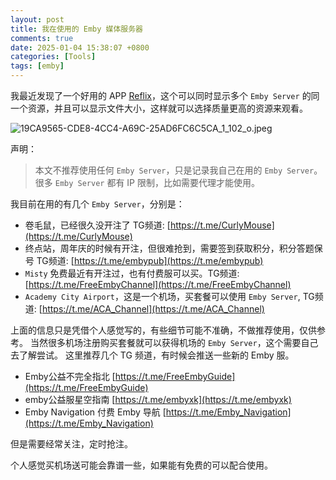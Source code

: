```yaml
---
layout: post
title: 我在使用的 Emby 媒体服务器
comments: true
date: 2025-01-04 15:38:07 +0800
categories: [Tools]
tags: [emby]
---
```


我最近发现了一个好用的 APP [Reflix](https://apps.apple.com/cn/app/reflix/id6621243955)，这个可以同时显示多个 ``Emby Server`` 的同一个资源，并且可以显示文件大小，这样就可以选择质量更高的资源来观看。

![19CA9565-CDE8-4CC4-A69C-25AD6FC6C5CA_1_102_o.jpeg](https://cdn.jsdelivr.net/gh/gongchunru/image/img/20250104160652342.jpeg)

声明：
> 本文不推荐使用任何 `Emby Server`，只是记录我自己在用的 `Emby Server`。很多 `Emby Server` 都有 IP 限制，比如需要代理才能使用。

我目前在用的有几个 `Emby Server`，分别是：
* 卷毛鼠，已经很久没开注了  TG频道: [https://t.me/CurlyMouse](https://t.me/CurlyMouse)
* 终点站，周年庆的时候有开注，但很难抢到，需要签到获取积分，积分答题保号  TG频道: [https://t.me/embypub](https://t.me/embypub)
* `Misty` 免费最近有开注过，也有付费服可以买。TG频道: [https://t.me/FreeEmbyChannel](https://t.me/FreeEmbyChannel)
* `Academy City Airport`，这是一个机场，买套餐可以使用 `Emby Server`, TG频道: [https://t.me/ACA_Channel](https://t.me/ACA_Channel)

上面的信息只是凭借个人感觉写的，有些细节可能不准确，不做推荐使用，仅供参考。
当然很多机场注册购买套餐就可以获得机场的 `Emby Server`，这个需要自己去了解尝试。
这里推荐几个 TG 频道，有时候会推送一些新的 Emby 服。

* Emby公益不完全指北 [https://t.me/FreeEmbyGuide](https://t.me/FreeEmbyGuide) 
* emby公益服星空指南 [https://t.me/embyxk](https://t.me/embyxk)
* Emby Navigation  付费 Emby 导航 [https://t.me/Emby_Navigation](https://t.me/Emby_Navigation)

但是需要经常关注，定时抢注。

个人感觉买机场送可能会靠谱一些，如果能有免费的可以配合使用。
